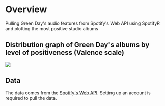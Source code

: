 # Overview 

Pulling Green Day's audio features from Spotify's Web API using SpotifyR and plotting the most positive studio albums

## Distribution graph of Green Day's albums by level of positiveness (Valence scale)

![](Plot/MusicalPositiveness_GD.png)

## Data

The data comes from the [Spotify's Web API](https://developer.spotify.com/dashboard/login). Setting up an account is required to pull the data. 
